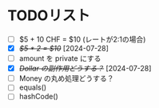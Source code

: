 # TODOリスト
- [ ] $5 + 10 CHF = $10 (レートが2:1の場合)
- [X] ~~*$5 * 2 = $10*~~ [2024-07-28]
- [ ] amount を private にする
- [X] ~~*Dollar の副作用どうする？*~~ [2024-07-28]
- [ ] Money の丸め処理どうする？
- [ ] equals()
- [ ] hashCode()

